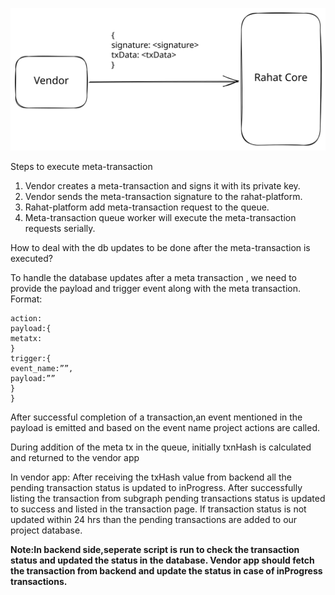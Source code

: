 ![meta-transaction](./diagrams/meta-transaction.excalidraw.svg)

Steps to execute meta-transaction

1. Vendor creates a meta-transaction and signs it with its private key.
2. Vendor sends the meta-transaction signature to the rahat-platform.
3. Rahat-platform add meta-transaction request to the queue.
4. Meta-transaction queue worker will execute the meta-transaction requests serially.

How to deal with the db updates to be done after the meta-transaction is executed?

To handle the database updates after a meta transaction , we need to provide the payload and trigger event along with the meta transaction.
Format:

```{
action:
payload:{
metatx:
}
trigger:{
event_name:””,
payload:””
}
}
```

After successful completion of a transaction,an event mentioned in the payload is emitted and based on the event name project actions are called.

During addition of the meta tx in the queue, initially txnHash is calculated and returned to the vendor app

In vendor app:
After receiving the txHash value from backend all the pending transaction status is updated to inProgress.
After successfully listing the transaction from subgraph pending transactions status is updated to success and listed in the transaction page.
If transaction status is not updated within 24 hrs than the pending transactions are added to our project database.

<b>Note:In backend side,seperate script is run to check the transaction status and updated the status in the database. Vendor app should fetch the transaction from backend and update the status in case of inProgress transactions.
</b>
